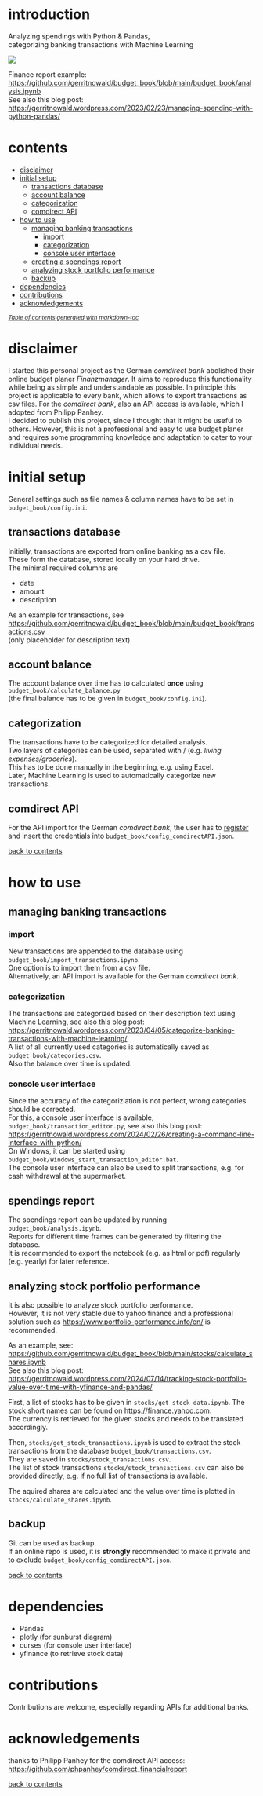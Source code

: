 # introduction
Analyzing spendings with Python &amp; Pandas,  
categorizing banking transactions with Machine Learning

![](https://raw.githubusercontent.com/gerritnowald/budget_book/main/sunburst.webp)

Finance report example:  
https://github.com/gerritnowald/budget_book/blob/main/budget_book/analysis.ipynb  
See also this blog post:  
https://gerritnowald.wordpress.com/2023/02/23/managing-spending-with-python-pandas/

# contents

- [disclaimer](#disclaimer)
- [initial setup](#initial-setup)
  * [transactions database](#transactions-database)
  * [account balance](#account-balance)
  * [categorization](#categorization)
  * [comdirect API](#comdirect-api)
- [how to use](#how-to-use)
  * [managing banking transactions](#managing-banking-transactions)
    + [import](#import)
    + [categorization](#categorization-1)
    + [console user interface](#console-user-interface)
  * [creating a spendings report](#creating-a-spendings-report)
  * [analyzing stock portfolio performance](#analyzing-stock-portfolio-performance)
  * [backup](#backup)
- [dependencies](#dependencies)
- [contributions](#contributions)
- [acknowledgements](#acknowledgements)

<small><i><a href='http://ecotrust-canada.github.io/markdown-toc/'>Table of contents generated with markdown-toc</a></i></small>


# disclaimer

I started this personal project as the German *comdirect bank* abolished their online budget planer *Finanzmanager*. It aims to reproduce this functionality while being as simple and understandable as possible. In principle this project is applicable to every bank, which allows to export transactions as csv files. For the *comdirect bank*, also an API access is available, which I adopted from Philipp Panhey.  
I decided to publish this project, since I thought that it might be useful to others. However, this is not a professional and easy to use budget planer and requires some programming knowledge and adaptation to cater to your individual needs.


# initial setup

General settings such as file names & column names have to be set in `budget_book/config.ini`.

## transactions database

Initially, transactions are exported from online banking as a csv file.  
These form the database, stored locally on your hard drive.  
The minimal required columns are
- date
- amount
- description

As an example for transactions, see  
https://github.com/gerritnowald/budget_book/blob/main/budget_book/transactions.csv  
(only placeholder for description text)

## account balance

The account balance over time has to calculated **once** using `budget_book/calculate_balance.py`  
(the final balance has to be given in `budget_book/config.ini`).

## categorization

The transactions have to be categorized for detailed analysis.  
Two layers of categories can be used, separated with / (e.g. *living expenses/groceries*).  
This has to be done manually in the beginning, e.g. using Excel.  
Later, Machine Learning is used to automatically categorize new transactions.

## comdirect API

For the API import for the German *comdirect bank*, the user has to [register](https://www.comdirect.de/cms/kontakt-zugaenge-api.html) and insert the credentials into `budget_book/config_comdirectAPI.json`.

[back to contents](#contents)


# how to use

## managing banking transactions

### import

New transactions are appended to the database using `budget_book/import_transactions.ipynb`.  
One option is to import them from a csv file.  
Alternatively, an API import is available for the German *comdirect bank*.

### categorization

The transactions are categorized based on their description text using Machine Learning, see also this blog post:  
https://gerritnowald.wordpress.com/2023/04/05/categorize-banking-transactions-with-machine-learning/  
A list of all currently used categories is automatically saved as `budget_book/categories.csv`.  
Also the balance over time is updated.  

### console user interface

Since the accuracy of the categoriziation is not perfect, wrong categories should be corrected.  
For this, a console user interface is available, `budget_book/transaction_editor.py`, see also this blog post:  
https://gerritnowald.wordpress.com/2024/02/26/creating-a-command-line-interface-with-python/  
On Windows, it can be started using `budget_book/Windows_start_transaction_editor.bat`.  
The console user interface can also be used to split transactions, e.g. for cash withdrawal at the supermarket.

## spendings report

The spendings report can be updated by running `budget_book/analysis.ipynb`.  
Reports for different time frames can be generated by filtering the database.  
It is recommended to export the notebook (e.g. as html or pdf) regularly (e.g. yearly) for later reference.

## analyzing stock portfolio performance

It is also possible to analyze stock portfolio performance.  
However, it is not very stable due to yahoo finance and a professional solution such as https://www.portfolio-performance.info/en/ is recommended.

As an example, see:  
https://github.com/gerritnowald/budget_book/blob/main/stocks/calculate_shares.ipynb  
See also this blog post:  
https://gerritnowald.wordpress.com/2024/07/14/tracking-stock-portfolio-value-over-time-with-yfinance-and-pandas/

First, a list of stocks has to be given in `stocks/get_stock_data.ipynb`. The stock short names can be found on https://finance.yahoo.com.  
The currency is retrieved for the given stocks and needs to be translated accordingly.

Then, `stocks/get_stock_transactions.ipynb` is used to extract the stock transactions from the database `budget_book/transactions.csv`.  
They are saved in `stocks/stock_transactions.csv`.  
The list of stock transactions `stocks/stock_transactions.csv` can also be provided directly, e.g. if no full list of transactions is available.

The aquired shares are calculated and the value over time is plotted in `stocks/calculate_shares.ipynb`.


## backup

Git can be used as backup.  
If an online repo is used, it is **strongly** recommended to make it private and to exclude `budget_book/config_comdirectAPI.json`.

[back to contents](#contents)


# dependencies

- Pandas
- plotly (for sunburst diagram)
- curses (for console user interface)
- yfinance (to retrieve stock data)

# contributions

Contributions are welcome, especially regarding APIs for additional banks.

# acknowledgements

thanks to Philipp Panhey for the comdirect API access:  
https://github.com/phpanhey/comdirect_financialreport  

[back to contents](#contents)
